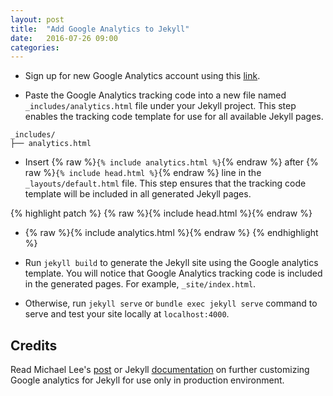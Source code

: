 ```yaml
---
layout: post
title:  "Add Google Analytics to Jekyll"
date:   2016-07-26 09:00
categories:
---
```


- Sign up for new Google Analytics account using this [link](https://analytics.google.com/analytics/web/?authuser=0#provision/SignUp/).

- Paste the Google Analytics tracking code into a new file named `_includes/analytics.html` file under your Jekyll project. This step enables the tracking code template for use for all available Jekyll pages.

```
_includes/
├── analytics.html
```

- Insert {% raw %}`{% include analytics.html %}`{% endraw %} after {% raw %}`{% include head.html %}`{% endraw %} line in the `_layouts/default.html` file. This step ensures that the tracking code template will be included in all generated Jekyll pages.

{% highlight patch %}
    {% raw %}{% include head.html %}{% endraw %}
+   {% raw %}{% include analytics.html %}{% endraw %}
{% endhighlight %}

- Run `jekyll build` to generate the Jekyll site using the Google analytics template. You will notice that Google Analytics tracking code is included in the generated pages. For example, `_site/index.html`.

- Otherwise, run `jekyll serve` or `bundle exec jekyll serve` command to serve and test your site locally at `localhost:4000`.

## Credits

Read Michael Lee's [post](https://michaelsoolee.com/google-analytics-jekyll/) or Jekyll [documentation](https://jekyllrb.com/docs/configuration/) on further customizing Google analytics for Jekyll for use only in production environment.
